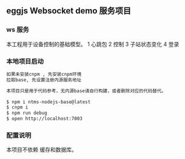 ## eggjs Websocket demo 服务项目
### ws 服务
本工程用于设备控制的基础模型。
1	心跳包
2	控制
3	子站状态变化
4 登录

### 本地项目启动

```bash
如果未安装cnpm , 先安装cnpm环境
拉取base, 先设置注册内源服务地址 

本项目只是用于代码参考，无内源base请自行构建，或者删除对应的代码替代。

$ npm i ntms-nodejs-base@latest 
$ cnpm i
$ npm run debug
$ open http://localhost:7003
```

### 配置说明
本项目不依赖 缓存和数据库。
  